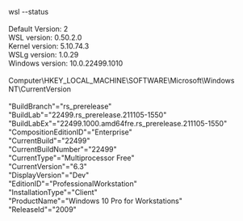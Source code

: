 wsl --status <br />
 <br />
Default Version: 2 <br />
WSL version: 0.50.2.0 <br />
Kernel version: 5.10.74.3 <br />
WSLg version: 1.0.29 <br />
Windows version: 10.0.22499.1010 <br />
 <br />
Computer\HKEY_LOCAL_MACHINE\SOFTWARE\Microsoft\Windows NT\CurrentVersion <br />
 <br />
"BuildBranch"="rs_prerelease" <br />
"BuildLab"="22499.rs_prerelease.211105-1550" <br />
"BuildLabEx"="22499.1000.amd64fre.rs_prerelease.211105-1550" <br />
"CompositionEditionID"="Enterprise" <br />
"CurrentBuild"="22499" <br />
"CurrentBuildNumber"="22499" <br />
"CurrentType"="Multiprocessor Free" <br />
"CurrentVersion"="6.3" <br />
"DisplayVersion"="Dev" <br />
"EditionID"="ProfessionalWorkstation" <br />
"InstallationType"="Client" <br />
"ProductName"="Windows 10 Pro for Workstations" <br />
"ReleaseId"="2009" <br />
